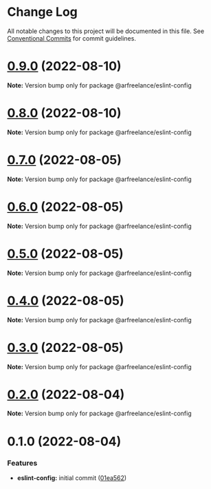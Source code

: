 # Change Log

All notable changes to this project will be documented in this file.
See [Conventional Commits](https://conventionalcommits.org) for commit guidelines.

# [0.9.0](https://github.com/conobanegas/arfreelance/compare/v0.8.0...v0.9.0) (2022-08-10)

**Note:** Version bump only for package @arfreelance/eslint-config

# [0.8.0](https://github.com/conobanegas/arfreelance/compare/v0.7.0...v0.8.0) (2022-08-10)

**Note:** Version bump only for package @arfreelance/eslint-config

# [0.7.0](https://github.com/conobanegas/arfreelance/compare/v0.6.0...v0.7.0) (2022-08-05)

**Note:** Version bump only for package @arfreelance/eslint-config

# [0.6.0](https://github.com/conobanegas/arfreelance/compare/v0.5.0...v0.6.0) (2022-08-05)

**Note:** Version bump only for package @arfreelance/eslint-config

# [0.5.0](https://github.com/conobanegas/arfreelance/compare/v0.4.0...v0.5.0) (2022-08-05)

**Note:** Version bump only for package @arfreelance/eslint-config

# [0.4.0](https://github.com/conobanegas/arfreelance/compare/v0.3.0...v0.4.0) (2022-08-05)

**Note:** Version bump only for package @arfreelance/eslint-config

# [0.3.0](https://github.com/conobanegas/arfreelance/compare/v0.2.0...v0.3.0) (2022-08-05)

**Note:** Version bump only for package @arfreelance/eslint-config

# [0.2.0](https://github.com/conobanegas/arfreelance/compare/v0.1.0...v0.2.0) (2022-08-04)

**Note:** Version bump only for package @arfreelance/eslint-config

# 0.1.0 (2022-08-04)

### Features

-   **eslint-config:** initial commit ([01ea562](https://github.com/conobanegas/arfreelance/commit/01ea562ceb97ecd4054ea3cd8ca14a168be72589))
